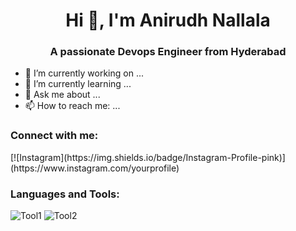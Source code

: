<div align="center">
  
# Hi 👋, I'm Anirudh Nallala


### A passionate Devops Engineer from Hyderabad

</div>


- 🔭 I’m currently working on ...
- 🌱 I’m currently learning ...
- 💬 Ask me about ...
- 📫 How to reach me: ...

### Connect with me:

<a href="https://www.linkedin.com/in/anirudhnallala" target="_blank" title="LinkedIn">
  <i class="fab fa-linkedin-in" style="font-size: 40px; color: #0077B5;"></i>
</a>
[![Instagram](https://img.shields.io/badge/Instagram-Profile-pink)](https://www.instagram.com/yourprofile)

### Languages and Tools:

![Tool1](https://img.shields.io/badge/Tool1-Description-blue)
![Tool2](https://img.shields.io/badge/Tool2-Description-green)

